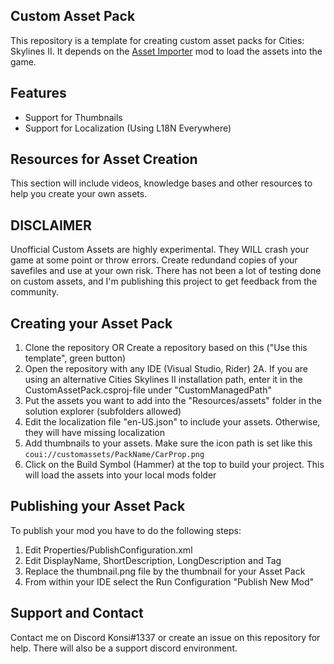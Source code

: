 ## Custom Asset Pack

This repository is a template for creating custom asset packs for Cities: Skylines II. It depends on the [Asset Importer](https://github.com/kosch104/CS2-AssetImporter) mod to load the assets into the game.

## Features
- Support for Thumbnails
- Support for Localization (Using L18N Everywhere)

## Resources for Asset Creation
This section will include videos, knowledge bases and other resources to help you create your own assets.

## DISCLAIMER

Unofficial Custom Assets are highly experimental. They WILL crash your game at some point or throw errors. Create redundand copies of your savefiles and use at your own risk. There has not been a lot of testing done on custom assets, and I'm publishing this project to get feedback from the community.

## Creating your Asset Pack

1. Clone the repository OR Create a repository based on this ("Use this template", green button)
2. Open the repository with any IDE (Visual Studio, Rider)
   2A. If you are using an alternative Cities Skylines II installation path, enter it in the CustomAssetPack.csproj-file under "CustomManagedPath"
3. Put the assets you want to add into the "Resources/assets" folder in the solution explorer (subfolders allowed)
4. Edit the localization file "en-US.json" to include your assets. Otherwise, they will have missing localization
5. Add thumbnails to your assets. Make sure the icon path is set like this `coui://customassets/PackName/CarProp.png`
6. Click on the Build Symbol (Hammer) at the top to build your project. This will load the assets into your local mods folder

## Publishing your Asset Pack

To publish your mod you have to do the following steps:
1. Edit Properties/PublishConfiguration.xml
2. Edit DisplayName, ShortDescription, LongDescription and Tag
3. Replace the thumbnail.png file by the thumbnail for your Asset Pack
4. From within your IDE select the Run Configuration "Publish New Mod"


## Support and Contact
Contact me on Discord Konsi#1337 or create an issue on this repository for help. There will also be a support discord environment.